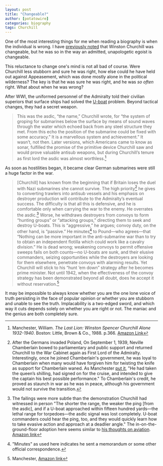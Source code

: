 ```yaml
---
layout: post
title: "Changeable?"
author: [potatowire]
categories: biography 
tags: Churchill 
---
```


One of the most interesting things for me when reading a biography is when the individual is wrong. I have [previously noted](https://with.thegra.in/visions-of-glory) that Winston Churchill was changeable, but he was so in the way an admitted, unapologetic egoist is changeable. 

This reluctance to change one's mind is not all bad of course. Were Churchill less stubborn and sure he was right, how else could he have held out against Appeasement, which was done mostly alone in the political wilderness? The key is that he was sure he was right, and he was *so often* right. What about when he was wrong?

After WWI, the uniformed personnel of the Admiralty told their civilian superiors that surface ships had solved the [U-boat](https://en.wikipedia.org/wiki/U-boat) problem. Beyond tactical changes, they had a secret weapon.

> This was the asdic, “the name,” Churchill wrote, for “the system of groping for submarines below the surface by means of sound waves through the water which echoed back from any steel structure they met. From this echo the position of the submarine could be fixed with some accuracy.” It is a marvellous system and achievement.” It wasn’t, not then. Later versions, which Americans came to know as sonar, fulfilled the promise of the primitive device Churchill saw and would prove valuable antisub weapons, but during Churchill’s tenure as first lord the asdic was almost worthless.[^1]

As soon as hostilities began, it became clear German submarines were still a huge factor in the war. 

> [Churchill] has known from the beginning that if Britain loses the duel with Nazi submarines she cannot survive. The high priority[^2] he gives to converting trawlers into antisub vessels and his emphasis on destroyer production will contribute to the Admiralty’s eventual success. The difficulty is that all this is defensive, and he is comfortable only when carrying the war to the enemy. He overrates the asdic.[^3] Worse, he withdraws destroyers from convoys to form “hunting groups” or “attacking groups,” directing them to seek and destroy U-boats. This is “aggressive,” he argues; convoy duty, on the other hand, is “passive.” He minutes[^4] to Pound—who agrees—that “Nothing can be more important in the anti-submarine war than to try to obtain an independent flotilla which could work like a cavalry division.” He is dead wrong; weakening convoys to permit offensive sweeps fails on both counts—no U-boats are sunk, and their elusive commanders, seizing opportunities while the destroyers are looking for them elsewhere, penetrate convoys with alarming results. Yet Churchill will stick to his “hunt ’em down” strategy after he becomes prime minister. Not until 1942, when the effectiveness of the convoy strategy has been demonstrated beyond all doubt, does he accept it without reservation.[^5]

It may be impossible to always know whether you are  the one lone voice of truth persisting in the face of popular opinion or whether you are stubborn and unable to see the truth. Implacability is a two-edged sword, and which way it cuts depends solely on whether you are right or not. The maniac and the genius are both completely sure.

[^1]: Manchester, William. *The Last Lion: Winston Spencer Churchill Alone 1932-1940*. Boston: Little, Brown & Co., 1988. p.366. [Amazon Link](http://a.co/g9IGp92)

[^2]: After the Germans invaded Poland, On September 1, 1939, Neville Chamberlain bowed to parliamentary and public support and returned Churchill to the War Cabinet again as First Lord of the Admiralty. Interestingly, once he joined Chamberlain's government, he was loyal to Chamberlain when many would have forgiven him for twisting the knife as support for Chamberlain waned. As Manchester [put it](http://a.co/hTRoJsS), "He had taken the queen’s shilling, had signed on for the cruise, and intended to give the captain his best possible performance." To Chamberlain's credit, he proved as staunch in war as he was in peace, although his government would not survive the transition.

[^3]: The failings were more subtle than the demonstration Churchill had witnessed in person "The shorter the range, the weaker the ping [from the asdic], and if a U-boat approached within fifteen hundred yards—the lethal range for torpedoes—the asdic signal was lost completely. U-boat commanders could hear the ping, too, and they would quickly learn how to take evasive action and approach at a deadlier angle." The in-on-the-ground-floor adoption here seems similar to [his thoughts on aviation](). [Amazon link](http://a.co/g9IGp92)

[^4]: "Minutes" as used here indicates he sent a memorandum or some other official correspondence.

[^5]: Manchester, [Amazon link](http://a.co/812ggc3)
